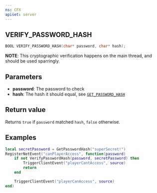 ```yaml
---
ns: CFX
apiset: server
---
```

## VERIFY_PASSWORD_HASH

```c
BOOL VERIFY_PASSWORD_HASH(char* password, char* hash);
```

**NOTE**: This cryptographic verification happens on the main thread, and should be used sparringly.

## Parameters
* **password**: The password to check
* **hash**: The hash it should equal, see [`GET_PASSWORD_HASH`](#_0x23473EA4)

## Return value
Returns `true` if `password` matched `hash`, `false` otherwise.

## Examples
```lua
local secretPassword = GetPasswordHash("superSecret!")
RegisterNetEvent("canPlayerAccess", function(password)
    if not VerifyPasswordHash(password, secretPassword) then
        TriggerClientEvent("playerCantAccess", source)
        return
    end

    TriggerClientEvent("playerCanAccess", source)
end)
